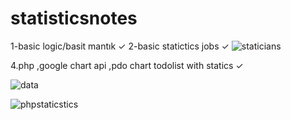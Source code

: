 # statisticsnotes


1-basic logic/basit mantık  ✓
2-basic statictics jobs  ✓
![staticians](https://user-images.githubusercontent.com/5777945/47600929-5909b200-d9d1-11e8-8431-a5f125214270.png)

4.php ,google chart api ,pdo chart   todolist with statics  ✓

![data](https://user-images.githubusercontent.com/5777945/47357432-57897280-d6cf-11e8-9876-e913dba5ed99.png)

![phpstaticstics](https://user-images.githubusercontent.com/5777945/47357464-696b1580-d6cf-11e8-9c4f-4b2916bcd9d8.png)

